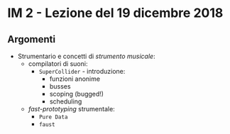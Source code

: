 # IM 2 - Lezione del 19 dicembre 2018

## Argomenti

* Strumentario e concetti di *strumento musicale*:
  * compilatori di suoni:
    * `SuperCollider` - introduzione:
      * funzioni anonime
      * busses
      * scoping (bugged!)
      * scheduling
  * *fast-prototyping* strumentale:
    * `Pure Data`
    * `faust`
